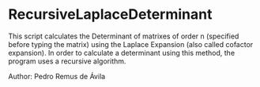 # RecursiveLaplaceDeterminant

This script calculates the Determinant of matrixes of order n (specified before typing the matrix)
using the Laplace Expansion (also called cofactor expansion). In order to calculate a determinant using this method,
the program uses a recursive algorithm.

Author: Pedro Remus de Ávila
